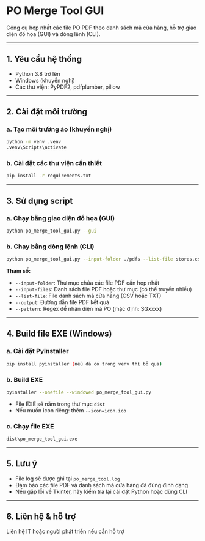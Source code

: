 # PO Merge Tool GUI

Công cụ hợp nhất các file PO PDF theo danh sách mã cửa hàng, hỗ trợ giao diện đồ họa (GUI) và dòng lệnh (CLI).

---

## 1. Yêu cầu hệ thống

- Python 3.8 trở lên
- Windows (khuyến nghị)
- Các thư viện: PyPDF2, pdfplumber, pillow

---

## 2. Cài đặt môi trường

### a. Tạo môi trường ảo (khuyến nghị)

```sh
python -m venv .venv
.venv\Scripts\activate
```

### b. Cài đặt các thư viện cần thiết

```sh
pip install -r requirements.txt
```

---

## 3. Sử dụng script

### a. Chạy bằng giao diện đồ họa (GUI)

```sh
python po_merge_tool_gui.py --gui
```

### b. Chạy bằng dòng lệnh (CLI)

```sh
python po_merge_tool_gui.py --input-folder ./pdfs --list-file stores.csv --output PO_FINAL.pdf
```

**Tham số:**
- `--input-folder`: Thư mục chứa các file PDF cần hợp nhất
- `--input-files`: Danh sách file PDF hoặc thư mục (có thể truyền nhiều)
- `--list-file`: File danh sách mã cửa hàng (CSV hoặc TXT)
- `--output`: Đường dẫn file PDF kết quả
- `--pattern`: Regex để nhận diện mã PO (mặc định: SGxxxx)

---

## 4. Build file EXE (Windows)

### a. Cài đặt PyInstaller

```sh
pip install pyinstaller (nếu đã có trong venv thì bỏ qua)
```

### b. Build EXE

```sh
pyinstaller --onefile --windowed po_merge_tool_gui.py
```

- File EXE sẽ nằm trong thư mục `dist`
- Nếu muốn icon riêng: thêm `--icon=icon.ico`

### c. Chạy file EXE

```sh
dist\po_merge_tool_gui.exe
```

---

## 5. Lưu ý

- File log sẽ được ghi tại `po_merge_tool.log`
- Đảm bảo các file PDF và danh sách mã cửa hàng đã đúng định dạng
- Nếu gặp lỗi về Tkinter, hãy kiểm tra lại cài đặt Python hoặc dùng CLI

---

## 6. Liên hệ & hỗ trợ

Liên hệ IT hoặc người phát triển nếu cần hỗ trợ